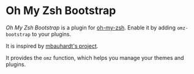 # Oh My Zsh Bootstrap

_Oh My Zsh Bootstrap_ is a plugin for [oh-my-zsh](https://github.com/robbyrussell/oh-my-zsh). Enable it by adding `omz-bootstrap` to your plugins.

It is inspired by [mbauhardt's project](https://github.com/mbauhardt/oh-my-zsh-bootstrap).

It provides the `omz` function, which helps you manage your themes and plugins.

